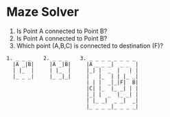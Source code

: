 # Maze Solver
1. Is Point A connected to Point B?
2. Is Point A connected to Point B?
3. Which point (A,B,C) is connected to destination (F)?
```
1. _ _ _    2. _ _ _    3. _ _ _ _ _ _ _ _ 
  |A _|B|     |A _|B|     |A _ _ _|  _ _  |
  | |_  |     | |_  |     |_| |  _  |   | |
  |_ _ _|     |_ _|_|     |   |_  | | |_ _|
                          | | |  _|_|F|  B|
                          |C| |_  |_ _| | |
                          |_| |  _  |_ _| |
                          | |_ _|  _ _|  _|
                          |_ _ _ _|_ _ _ _|
```
